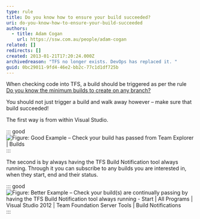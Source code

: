 ```yaml
---
type: rule
title: Do you know how to ensure your build succeeded?
uri: do-you-know-how-to-ensure-your-build-succeeded
authors:
  - title: Adam Cogan
    url: https://ssw.com.au/people/adam-cogan
related: []
redirects: []
created: 2013-01-21T17:20:24.000Z
archivedreason: "TFS no longer exists. DevOps has replaced it. "
guid: 0bc29011-9fd4-46e2-bb2c-77c1d1df725b
---
```


When checking code into TFS, a build should be triggered as per the rule [Do you know the minimum builds to create on any branch?](/do-you-know-the-minimum-builds-to-create-for-your-project)

You should not just trigger a build and walk away however – make sure that build succeeded!

<!--endintro-->

The first way is from within Visual Studio.

::: good  
![Figure: Good Example – Check your build has passed from Team Explorer | Builds](builds-success-good.jpg)  
:::

The second is by always having the TFS Build Notification tool always running. Through it you can subscribe to any builds you are interested in, when they start, end and their status.

::: good  
![Figure: Better Example – Check your build(s) are continually passing by having the TFS Build Notification tool always running - Start | All Programs | Visual Studio 2012 | Team Foundation Server Tools | Build Notifications](builds-success-better.jpg)  
:::
